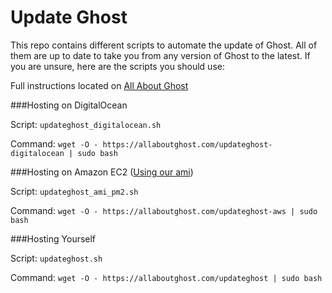 Update Ghost
==============

This repo contains different scripts to automate the update of Ghost. All of them are up to date to take you from any version of Ghost to the latest. If you are unsure, here are the scripts you should use:

Full instructions located on [All About Ghost](http://allaboutghost.com)

###Hosting on DigitalOcean

Script: `updateghost_digitalocean.sh`

Command: `wget -O - https://allaboutghost.com/updateghost-digitalocean | sudo bash`

###Hosting on Amazon EC2 ([Using our ami](http://www.howtoinstallghost.com/how-to-setup-an-amazon-ec2-instance-to-host-ghost-for-free/))

Script: `updateghost_ami_pm2.sh`

Command: `wget -O - https://allaboutghost.com/updateghost-aws | sudo bash`


###Hosting Yourself

Script: `updateghost.sh`

Command: `wget -O - https://allaboutghost.com/updateghost | sudo bash`